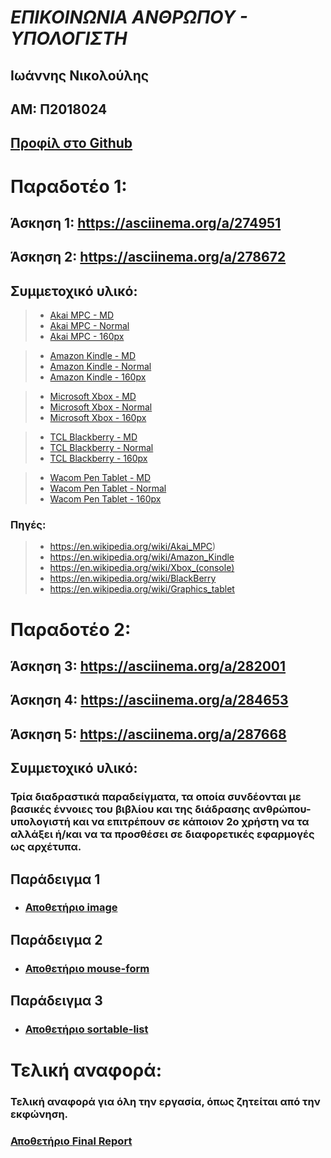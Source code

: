 # ***ΕΠΙΚΟΙΝΩΝΙΑ ΑΝΘΡΩΠΟΥ - ΥΠΟΛΟΓΙΣΤΗ***

## Ιωάννης Νικολούλης

## ΑΜ: Π2018024  

## [Προφίλ στο Github](https://github.com/sudowicked)

# **Παραδοτέο 1:**

## Άσκηση 1: https://asciinema.org/a/274951

## Άσκηση 2: https://asciinema.org/a/278672

## Συμμετοχικό υλικό: 

> - [Akai MPC - MD](https://github.com/sudowicked/gr/blob/gh-pages/_gallery/akai_mpc.md)
> - [Akai MPC - Normal](https://github.com/sudowicked/gr/blob/gh-pages/images/Akai_MPC2000.jpg)
> - [Akai MPC - 160px](https://github.com/sudowicked/gr/blob/gh-pages/images/Akai_MPC2000(160px).jpg)

> - [Amazon Kindle - MD](https://github.com/sudowicked/gr/blob/gh-pages/_gallery/amazon_kindle.md)
> - [Amazon Kindle - Normal](https://github.com/sudowicked/gr/blob/gh-pages/images/Amazon_Kindle.jpg)
> - [Amazon Kindle - 160px](https://github.com/sudowicked/gr/blob/gh-pages/images/Amazon_Kindle(160px).jpg)

> - [Microsoft Xbox - MD](https://github.com/sudowicked/gr/blob/gh-pages/_gallery/microsoft_xbox.md)
> - [Microsoft Xbox - Normal](https://github.com/sudowicked/gr/blob/gh-pages/images/Microsoft_Xbox.jpg)
> - [Microsoft Xbox - 160px](https://github.com/sudowicked/gr/blob/gh-pages/images/Microsoft_Xbox(160px).jpg)

> - [TCL Blackberry - MD](https://github.com/sudowicked/gr/blob/gh-pages/_gallery/tcl_blackberry.md)
> - [TCL Blackberry - Normal](https://github.com/sudowicked/gr/blob/gh-pages/images/TCL_BlackBerry.jpg)
> - [TCL Blackberry - 160px](https://github.com/sudowicked/gr/blob/gh-pages/images/TCL_BlackBerry(160px).jpg)

> - [Wacom Pen Tablet - MD](https://github.com/sudowicked/gr/blob/gh-pages/_gallery/wacom_pen_tablet.md)
> - [Wacom Pen Tablet - Normal](https://github.com/sudowicked/gr/blob/gh-pages/images/Wacom_Pen_Tablet.png)
> - [Wacom Pen Tablet - 160px](https://github.com/sudowicked/gr/blob/gh-pages/images/Wacom_Pen_Tablet(160px).png)

### Πηγές: 
> - https://en.wikipedia.org/wiki/Akai_MPC)
> - https://en.wikipedia.org/wiki/Amazon_Kindle
> - https://en.wikipedia.org/wiki/Xbox_(console)
> - https://en.wikipedia.org/wiki/BlackBerry
> - https://en.wikipedia.org/wiki/Graphics_tablet




# **Παραδοτέο 2:**

## Άσκηση 3: https://asciinema.org/a/282001
## Άσκηση 4: https://asciinema.org/a/284653
## Άσκηση 5: https://asciinema.org/a/287668

## Συμμετοχικό υλικό:

### Τρία διαδραστικά παραδείγματα, τα οποία συνδέονται με βασικές έννοιες του βιβλίου και της διάδρασης ανθρώπου-υπολογιστή και να επιτρέπουν σε κάποιον 2ο χρήστη να τα αλλάξει ή/και να τα προσθέσει σε διαφορετικές εφαρμογές ως αρχέτυπα.

## Παράδειγμα 1

- ### [Αποθετήριο image](https://github.com/sudowicked/gr/blob/gh-pages/_remix/image.md)

## Παράδειγμα 2

- ### [Αποθετήριο mouse-form](https://github.com/sudowicked/gr/blob/gh-pages/_remix/mouse-form.md)

## Παράδειγμα 3

- ### [Αποθετήριο sortable-list](https://github.com/sudowicked/gr/blob/gh-pages/_remix/sortable-list.md)

# Τελική αναφορά:

### Τελική αναφορά για όλη την εργασία, όπως ζητείται από την εκφώνηση.

### [Αποθετήριο Final Report](https://github.com/sudowicked/hci/blob/Final_Report/Final_Report/%CE%A4%CE%B5%CE%BB%CE%B9%CE%BA%CE%AE_%CE%91%CE%BD%CE%B1%CF%86%CE%BF%CF%81%CE%AC.md)
